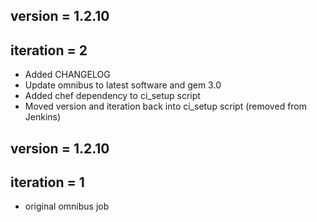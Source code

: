 ## version   = 1.2.10
## iteration = 2 

* Added CHANGELOG
* Update omnibus to latest software and gem 3.0
* Added chef dependency to ci_setup script
* Moved version and iteration back into ci_setup script (removed from Jenkins) 

## version   = 1.2.10
## iteration = 1 

* original omnibus job
